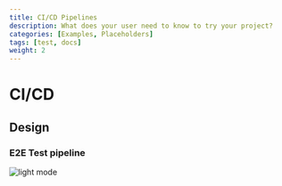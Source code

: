 ```yaml
---
title: CI/CD Pipelines
description: What does your user need to know to try your project?
categories: [Examples, Placeholders]
tags: [test, docs]
weight: 2
---
```



# CI/CD

## Design
### E2E Test pipeline
![light mode](/docs/img/e2e-test-workflow.svg)

